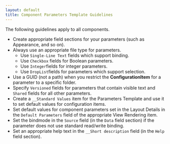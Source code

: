 ```yaml
---
layout: default
title: Component Parameters Template Guidelines
---
```



The following guidelines apply to all components.

- Create appropriate field sections for your parameters (such as Appearance, and so on).
- Always use an appropriate file type for parameters.
  + Use `Single-Line Text` fields which support binding.
  + Use `Checkbox` fields for Boolean parameters.
  + Use `Integer`fields for integer parameters.
  + Use `DropList`fields for parameters which support selection.  
- Use a GUID (not a path) when you restrict the **ConfigurationItem**  for a parameter to a specific folder.
- Specify `Versioned` fields for parameters that contain visible text and `Shared` fields for all other parameters.
- Create a `__Standard Values` item for the Parameters Template and use it to set default values for configuration items.
- Set default values for component parameters set in the Layout Details in the `Default Parameters` field of the appropriate View Rendering item.
- Set the bindmode in the `Source` field (in the `Data` field section) if the parameter does not use standard read/write binding.
- Set an appropriate help text in the `__Short description` field (in the `Help` field section).
